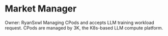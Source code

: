 # Market Manager
Owner: RyanSxwl
Managing CPods and accepts LLM training workload request.
CPods are managed by 3K, the K8s-based LLM compute platform.

